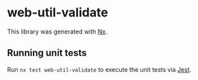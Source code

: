 # web-util-validate

This library was generated with [Nx](https://nx.dev).

## Running unit tests

Run `nx test web-util-validate` to execute the unit tests via [Jest](https://jestjs.io).
